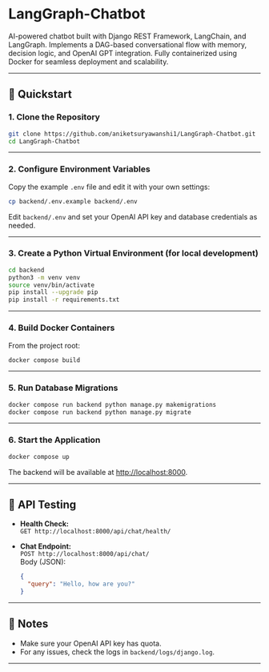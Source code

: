 # LangGraph-Chatbot

AI-powered chatbot built with Django REST Framework, LangChain, and LangGraph. Implements a DAG-based conversational flow with memory, decision logic, and OpenAI GPT integration. Fully containerized using Docker for seamless deployment and scalability.

---

## 🚀 Quickstart

### 1. Clone the Repository

```sh
git clone https://github.com/aniketsuryawanshi1/LangGraph-Chatbot.git
cd LangGraph-Chatbot
```

---

### 2. Configure Environment Variables

Copy the example `.env` file and edit it with your own settings:

```sh
cp backend/.env.example backend/.env
```

Edit `backend/.env` and set your OpenAI API key and database credentials as needed.

---

### 3. Create a Python Virtual Environment (for local development)

```sh
cd backend
python3 -m venv venv
source venv/bin/activate
pip install --upgrade pip
pip install -r requirements.txt
```

---

### 4. Build Docker Containers

From the project root:

```sh
docker compose build
```

---

### 5. Run Database Migrations

```sh
docker compose run backend python manage.py makemigrations
docker compose run backend python manage.py migrate
```

---

### 6. Start the Application

```sh
docker compose up
```

The backend will be available at [http://localhost:8000](http://localhost:8000).

---

## 🧪 API Testing

- **Health Check:**  
  `GET http://localhost:8000/api/chat/health/`

- **Chat Endpoint:**  
  `POST http://localhost:8000/api/chat/`  
  Body (JSON):
  ```json
  {
    "query": "Hello, how are you?"
  }
  ```

---

## 📝 Notes

- Make sure your OpenAI API key has quota.
- For any issues, check the logs in `backend/logs/django.log`.

---

